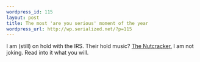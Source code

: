 ```yaml
--- 
wordpress_id: 115
layout: post
title: The most 'are you serious' moment of the year
wordpress_url: http://wp.serialized.net/?p=115
---
```

I am (still) on hold with the IRS. Their hold music? [The Nutcracker.](http://en.wikipedia.org/wiki/The_Nutcracker) I am not joking. Read into it what you will.
